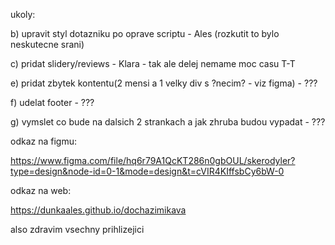ukoly:

b) upravit styl dotazniku po oprave scriptu - Ales (rozkutit to bylo neskutecne srani)

c) pridat slidery/reviews - Klara - tak ale delej nemame moc casu T-T

e) pridat zbytek kontentu(2 mensi a 1 velky div s ?necim? - viz figma) - ???

f) udelat footer - ???

g) vymslet co bude na dalsich 2 strankach a jak zhruba budou vypadat - ???




odkaz na figmu:

https://www.figma.com/file/hq6r79A1QcKT286n0gbOUL/skerodyler?type=design&node-id=0-1&mode=design&t=cVIR4KIffsbCy6bW-0

odkaz na web:

https://dunkaales.github.io/dochazimikava


also zdravim vsechny prihlizejici

